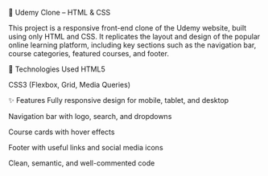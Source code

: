 📘 Udemy Clone – HTML & CSS

This project is a responsive front-end clone of the Udemy website, built using only HTML and CSS. It replicates the layout and design of the popular online learning platform, including key sections such as the navigation bar, course categories, featured courses, and footer.

🔧 Technologies Used
HTML5

CSS3 (Flexbox, Grid, Media Queries)

✨ Features
Fully responsive design for mobile, tablet, and desktop

Navigation bar with logo, search, and dropdowns

Course cards with hover effects

Footer with useful links and social media icons

Clean, semantic, and well-commented code

